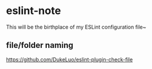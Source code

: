 # eslint-note

This will be the birthplace of my ESLint configuration file~

## file/folder naming

https://github.com/DukeLuo/eslint-plugin-check-file
